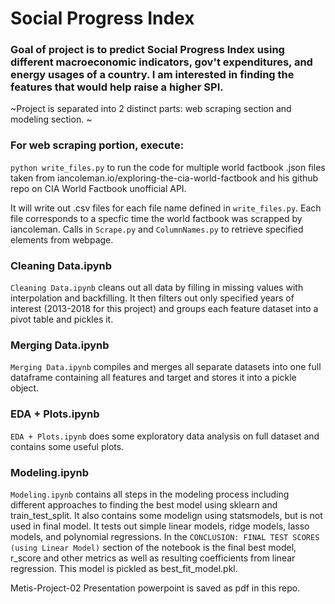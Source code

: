 # Social Progress Index

### Goal of project is to predict Social Progress Index using different macroeconomic indicators, gov't expenditures, and energy usages of a country. I am interested in finding the features that would help raise a higher SPI. 

~Project is separated into 2 distinct parts: web scraping section and modeling section. ~

### For web scraping portion, execute:
```python write_files.py```
to run the code for multiple world factbook .json files taken from iancoleman.io/exploring-the-cia-world-factbook and his github repo on CIA World Factbook unofficial API. 

It will write out .csv files for each file name defined in ```write_files.py```. Each file corresponds to a specfic time the world factbook was scrapped by iancoleman. Calls in ```Scrape.py``` and ```ColumnNames.py``` to retrieve specified elements from webpage. 

### Cleaning Data.ipynb
```Cleaning Data.ipynb``` cleans out all data by filling in missing values with interpolation and backfilling. It then filters out only specified years of interest (2013-2018 for this project) and groups each feature dataset into a pivot table and pickles it. 

### Merging Data.ipynb
```Merging Data.ipynb``` compiles and merges all separate datasets into one full dataframe containing all features and target and stores it into a pickle object. 

### EDA + Plots.ipynb
```EDA + Plots.ipynb``` does some exploratory data analysis on full dataset and contains some useful plots. 

### Modeling.ipynb
```Modeling.ipynb``` contains all steps in the modeling process including different approaches to finding the best model using sklearn and train_test_split. It also contains some modelign using statsmodels, but is not used in final model. It tests out simple linear models, ridge models, lasso models, and polynomial regressions. In the ```CONCLUSION: FINAL TEST SCORES (using Linear Model)``` section of the notebook is the final best model, r_score and other metrics as well as resulting coefficients from linear regression. This model is pickled as best_fit_model.pkl.

Metis-Project-02 Presentation powerpoint is saved as pdf in this repo.

